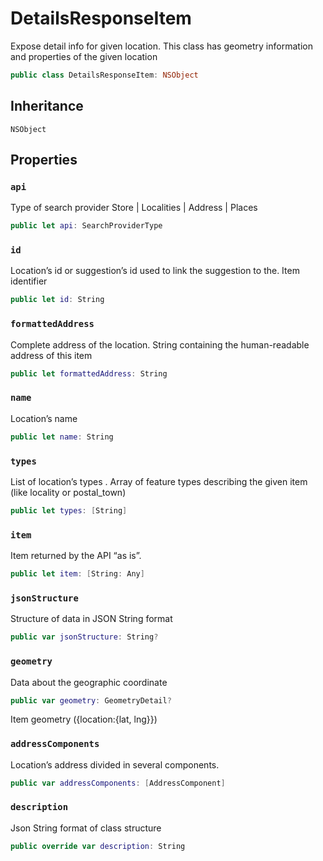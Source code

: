 # DetailsResponseItem

Expose detail info for given location. This class has geometry information and properties of the given location

``` swift
public class DetailsResponseItem: NSObject 
```

## Inheritance

`NSObject`

## Properties

### `api`

Type of search provider Store | Localities | Address |  Places

``` swift
public let api: SearchProviderType
```

### `id`

Location’s id or suggestion’s id used to link the suggestion to the. Item identifier

``` swift
public let id: String
```

### `formattedAddress`

Complete address of the location.  String containing the human-readable address of this item

``` swift
public let formattedAddress: String
```

### `name`

Location’s name

``` swift
public let name: String
```

### `types`

List of location’s types .  Array of feature types describing the given item (like locality or postal\_town)

``` swift
public let types: [String]
```

### `item`

Item returned by the API “as is”.

``` swift
public let item: [String: Any]
```

### `jsonStructure`

Structure of data in JSON String format

``` swift
public var jsonStructure: String? 
```

### `geometry`

Data about the geographic coordinate

``` swift
public var geometry: GeometryDetail? 
```

Item geometry ({location:{lat, lng}})

### `addressComponents`

Location’s address divided in several components.

``` swift
public var addressComponents: [AddressComponent] 
```

### `description`

Json String format of class structure

``` swift
public override var description: String 
```

